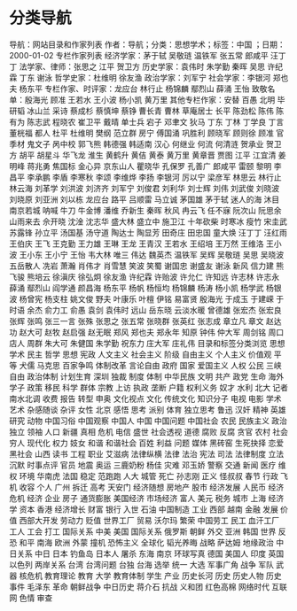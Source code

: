 # 分类导航

导航：网站目录和作家列表
作者：导航；分类：思想学术；标签：中国 ；日期：2000-01-02
专栏作家列表
经济学家：茅于轼 吴敬琏 温铁军 张五常 郎咸平 汪丁丁
法学家、律师：张思之 江平 贺卫方
历史学家：袁伟时 朱学勤 秦晖 吴思 许纪霖 丁东 谢泳
哲学史家：杜维明 徐友渔
政治学家：刘军宁
社会学家：李银河 郑也夫 杨东平
专栏作家、时评家：龙应台 林行止 杨锦麟 鄢烈山 薛涌 王怡
致敬名单：殷海光 顾准 王若水 王小波 杨小凯 黄万里
其他专栏作家：安替 百愚 北明 毕研韬 冰山兰 采诗 蔡成杉 蔡慎坤 蔡铮 曹长青 曹林 草庵居士 长平 陈劲松 陈伟 陈有为 陈志武 程晓农 崔卫平 戴晴 单士兵 宕子 邓聿文 狄马 丁东 丁林 丁学良 丁言 董桄福 都人 杜平 杜维明 樊纲 范立群 房宁 傅国涌 巩胜利 顾晓军 顾则徐 顾准 官季材 鬼文子 呙中校 郭飞熊 韩德强 韩适南 汉心 何继业 何流 何清涟 贺承业 贺卫方 胡平 胡星斗 华飞龙 淮生 黄鹤升 黄佶 黄泰 黄万里 黄章晋 贾图 江平 江宜清 姜明峰 蒋兆勇 焦国标 金心异 京东山人 瞿晓华 孔保罗 孔善广 郎咸平 雷颐 黎明 李昌平 李承鹏 李盾 李寒秋 李颂 李维烨 李扬 李银河 厉以宁 梁彦军 林思云 林行止 林云海 刘革学 刘洪波 刘济齐 刘军宁 刘俊君 刘利华 刘士辉 刘伟 刘武俊 刘晓波 刘晓原 刘亚洲 刘以栋 龙应台 路平 吕顺雷 马立诚 茅国雄 茅于轼 迷人的海 沐目 南京若城 呐喊 牛刀 牛金博 潘维 乔新生 秦晖 秋风 冉云飞 任不寐 阮次山 阮思余 山雨来去 佘开晓 沈淦 沈志华 盛大林 盛立中 施卫江 十年砍柴 时寒冰 瘦竹 宋圭武 苏露锋 孙立平 汤国基 汤守道 陶达士 陶显芳 田奇庄 田忠国 童大焕 汪丁丁 汪红雨 王伯庆 王飞 王克勤 王力雄 王琳 王龙 王青汉 王若水 王绍培 王万然 王维洛 王小波 王小东 王小宁 王怡 韦大林 唯三 伟达 魏英杰 温铁军 吴辉 吴敬琏 吴思 吴晓波 五岳散人 冼岩 萧瀚 肖伟才 肖雪慧 笑波 笑蜀 谢国忠 谢盛友 谢泳 新风 信力建 熊飞骏 熊培云 徐滇庆 徐弘炯 徐友渔 许纪霖 许贻波 许允仁 许知远 许志林 许志永 薛涌 鄢烈山 阎学通 颜昌海 杨东平 杨帆 杨恒均 杨锦麟 杨涛 杨小凯 杨学武 杨银波 杨曾宪 杨支柱 姚文俊 野夫 叶康乐 叶檀 伊铭 易富贤 殷海光 于成玉 于建嵘 于时语 余杰 俞力工 俞愚 袁剑 袁伟时 远山 岳东晓 云淡水暖 曾德雄 张宏杰 张宏良 张辉 张鸣 张三一言 张殊 张思之 张五常 张晓群 张英红 张志成 章立凡 章文 赵达功 赵大可 赵牧 赵启强 赵无眠 郑风 郑也夫 郑永年 知原 钟伟 仲大军 周剑铭 周口店人 周群 朱大可 朱健国 朱学勤 祝东力 庄大军 庄礼伟
目录和标签分类浏览
思想学术
民主 哲学 思想 宪政 人文主义 社会主义 阶级 自由主义 个人主义 价值观 平等 犬儒 马克思
百家争鸣
体制改革 言论自由 政府 国家 爱国主义 人权 公民 三峡 自由 政治体制 计划生育 深圳 独裁 制度 体制 中华民族 文明 共产 政党 生命 海外学子 政策 移民 科学 群体 宗教 上访 执政 垄断 户籍 权利义务 奴才 水利 北大 记者 南水北调 收费 报告 转型 申奥
文化视点
文化 传统文化 知识分子 电视 电影 学术 艺术
杂感随谈
杂评 女性 北京 感悟 思考 派别 体育 独立思考 鲁迅 汉奸 精神 英雄 研究 动物 中国习俗
中国观察
中国人 中国 中国问题 中国社会 农民 民族主义 政治 独立 领袖 人口 新疆 真相 危机 电信 盛世
社会透视
道德 腐败 反腐 贪官 农村 社会 穷人 现代化 权力 妓女 和谐 和谐社会 百姓 利益 问题 媒体 黑砖窑 生死抉择 恋爱 黑社会 山西 读书 工程 职业 艾滋病
法律纵横
法律 法治 宪法 司法 法律制度 立法 沉默
时事点评
官员 地震 奥运 三鹿奶粉 杨佳 灾难 邓玉娇 警察 交通 新闻 医疗 维权 环境 华南虎 法国 稳定 范跑跑 人大 城管 死亡 孙志刚 正义 怪叔叔 春节 行政 飞机 收容 个人 广州 拆迁 高考 天安门
经济随想
房地产 股市 经济发展 人民币 经济危机 经济 企业 房子 通货膨胀 美国经济 市场经济 富人 美元 税务 城市 上海 经济学 资本 香港 经济增长 财富 银行 入世 石油 中国制造 工业 西部 越南 金融 发展 价值 西部大开发 劳动力 贬值 世界工厂 贸易 沃尔玛 繁荣
中国劳工
民工 血汗工厂 工人 工会 打工
国际关系
中美 美国 国际关系 俄罗斯 朝鲜 外交 亚洲 韩国 世界 反恐 和平 南海 欧洲 外蒙 撞机 恐怖主义 全球化 韬光养晦 战略 萨达姆 地缘政治
中日关系
中日 日本 钓鱼岛 日本人 屠杀 东海 南京
环球写真
德国 美国人 印度 英国 以色列
两岸关系
台湾 台湾问题 台独 台海 选举 统一 大选
军事广角
战争 军队 武器 核危机
教育理论
教育 大学 教育体制 学生 产业
历史长河
历史 历史人物 历史事件 毛泽东 革命 朝鲜战争 中日历史 蒋介石 抗战 义和团 红色高棉
网络时代
互联网 色情 审查